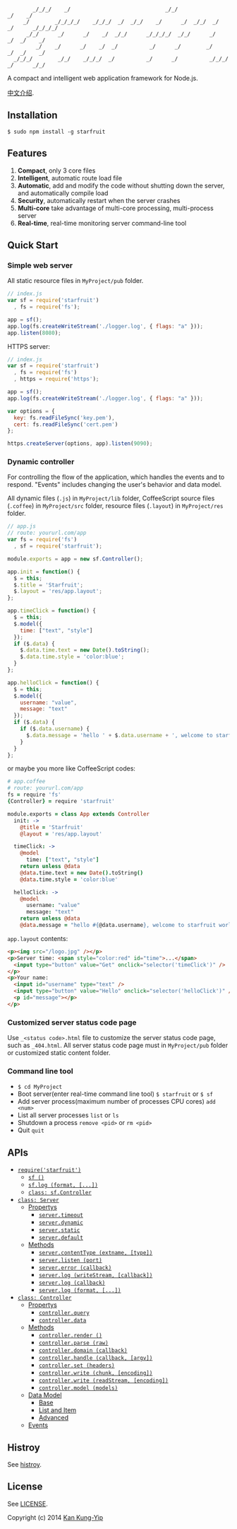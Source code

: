 ```

        _/_/_/    _/                              _/_/                      _/    _/      
     _/        _/_/_/_/    _/_/_/  _/  _/_/    _/      _/  _/_/  _/    _/      _/_/_/_/   
      _/_/      _/      _/    _/  _/_/      _/_/_/_/  _/_/      _/    _/  _/    _/        
         _/    _/      _/    _/  _/          _/      _/        _/    _/  _/    _/         
  _/_/_/        _/_/    _/_/_/  _/          _/      _/          _/_/_/  _/      _/_/      

```
A compact and intelligent web application framework for Node.js.

[中文介绍](https://github.com/kankungyip/starfruit/wiki/%E4%BB%8B%E7%BB%8D).

## Installation
```
$ sudo npm install -g starfruit
```

## Features
1. **Compact**, only 3 core files
2. **Intelligent**, automatic route load file
3. **Automatic**, add and modify the code without shutting down the server, and automatically compile load
4. **Security**, automatically restart when the server crashes
5. **Multi-core** take advantage of multi-core processing, multi-process server
6. **Real-time**, real-time monitoring server command-line tool

## Quick Start
### Simple web server
All static resource files in `MyProject/pub` folder.

```js
// index.js
var sf = require('starfruit')
  , fs = require('fs');

app = sf();
app.log(fs.createWriteStream('./logger.log', { flags: "a" }));
app.listen(8080);
```

HTTPS server:

```js
// index.js
var sf = require('starfruit')
  , fs = require('fs')
  , https = require('https');

app = sf();
app.log(fs.createWriteStream('./logger.log', { flags: "a" }));

var options = {
  key: fs.readFileSync('key.pem'),
  cert: fs.readFileSync('cert.pem')
};

https.createServer(options, app).listen(9090);
```

### Dynamic controller
For controlling the flow of the application, which handles the events and to respond. "Events" includes changing the user's behavior and data model.

All dynamic files (`.js`) in `MyProject/lib` folder, CoffeeScript source files (`.coffee`) in `MyProject/src` folder, resource files (`.layout`) in `MyProject/res` folder.

```js
// app.js
// route: yoururl.com/app
var fs = require('fs')
  , sf = require('starfruit');

module.exports = app = new sf.Controller();

app.init = function() {
  $ = this;
  $.title = 'Starfruit';
  $.layout = 'res/app.layout';
};

app.timeClick = function() {
  $ = this;
  $.model({
    time: ["text", "style"]
  });
  if ($.data) {
    $.data.time.text = new Date().toString();
    $.data.time.style = 'color:blue';
  }
};

app.helloClick = function() {
  $ = this;
  $.model({
    username: "value",
    message: "text"
  });
  if ($.data) {
    if ($.data.username) {
      $.data.message = 'hello ' + $.data.username + ', welcome to starfruit world.';
    }
  }
};
```

or maybe you more like CoffeeScript codes:

```coffee
# app.coffee
# route: yoururl.com/app
fs = require 'fs'
{Controller} = require 'starfruit'

module.exports = class App extends Controller
  init: ->
    @title = 'Starfruit'
    @layout = 'res/app.layout'

  timeClick: ->
    @model
      time: ["text", "style"]
    return unless @data
    @data.time.text = new Date().toString()
    @data.time.style = 'color:blue'

  helloClick: ->
    @model
      username: "value"
      message: "text"
    return unless @data
    @data.message = "hello #{@data.username}, welcome to starfruit world." if @data.username
```

`app.layout` contents:

```html
<p><img src="/logo.jpg" /></p>
<p>Server time: <span style="color:red" id="time">...</span>
  <input type="button" value="Get" onclick="selector('timeClick')" />
</p>
<p>Your name:
  <input id="username" type="text" />
  <input type="button" value="Hello" onclick="selector('helloClick')" />
  <p id="message"></p>
</p>
```

### Customized server status code page
Use `_<status code>.html` file to customize the server status code page, such as `_404.html`. All server status code page must in `MyProject/pub` folder or customized static content folder.

### Command line tool
* `$ cd MyProject`
* Boot server(enter real-time command line tool) `$ starfruit` or `$ sf`
* Add server process(maximum number of processes CPU cores) `add <num>`
* List all server processes `list` or `ls`
* Shutdown a process `remove <pid>` or `rm <pid>`
* Quit `quit`

## APIs
* [`require('starfruit')`](https://github.com/kankungyip/starfruit/wiki/API:-starfruit)
    - [`sf ()`](https://github.com/kankungyip/starfruit/wiki/API:-starfruit#sf)
    - [`sf.log (format, [...])`](https://github.com/kankungyip/starfruit/wiki/API:-starfruit#log_format)
    - [`class: sf.Controller`](https://github.com/kankungyip/starfruit/wiki/API:-starfruit#class_sf_controller)
* [`class: Server`](https://github.com/kankungyip/starfruit/wiki/API:-Server)
    + [Propertys](https://github.com/kankungyip/starfruit/wiki/API:-Server#propertys)
        - [`server.timeout`](https://github.com/kankungyip/starfruit/wiki/API:-Server#timeout)
        - [`server.dynamic`](https://github.com/kankungyip/starfruit/wiki/API:-Server#dynamic)
        - [`server.static`](https://github.com/kankungyip/starfruit/wiki/API:-Server#static)
        - [`server.default`](https://github.com/kankungyip/starfruit/wiki/API:-Server#default)
    + [Methods](https://github.com/kankungyip/starfruit/wiki/API:-Server#methods)
        - [`server.contentType (extname, [type])`](https://github.com/kankungyip/starfruit/wiki/API:-Server#contenttype_extname_type)
        - [`server.listen (port)`](https://github.com/kankungyip/starfruit/wiki/API:-Server#listen_port)
        - [`server.error (callback)`](https://github.com/kankungyip/starfruit/wiki/API:-Server#error_callback)
        - [`server.log (writeStream, [callback])`](https://github.com/kankungyip/starfruit/wiki/API:-Server#log_writestream_callback)
        - [`server.log (callback)`](https://github.com/kankungyip/starfruit/wiki/API:-Server#log_callback)
        - [`server.log (format, [...])`](https://github.com/kankungyip/starfruit/wiki/API:-Server#log_format)
* [`class: Controller`](https://github.com/kankungyip/starfruit/wiki/API:-Controller)
    + [Propertys](https://github.com/kankungyip/starfruit/wiki/API:-Controller#propertys)
        - [`controller.query`](https://github.com/kankungyip/starfruit/wiki/API:-Controller#query)
        - [`controller.data`](https://github.com/kankungyip/starfruit/wiki/API:-Controller#data)
    + [Methods](https://github.com/kankungyip/starfruit/wiki/API:-Controller#methods)
        - [`controller.render ()`](https://github.com/kankungyip/starfruit/wiki/API:-Controller#render)
        - [`controller.parse (raw)`](https://github.com/kankungyip/starfruit/wiki/API:-Controller#parse_raw)
        - [`controller.domain (callback)`](https://github.com/kankungyip/starfruit/wiki/API:-Controller#domain_callback)
        - [`controller.handle (callback, [argv])`](https://github.com/kankungyip/starfruit/wiki/API:-Controller#handle_callback_argv)
        - [`controller.set (headers)`](https://github.com/kankungyip/starfruit/wiki/API:-Controller#set_headers)
        - [`controller.write (chunk, [encoding])`](https://github.com/kankungyip/starfruit/wiki/API:-Controller#write_chunk_encoding)
        - [`controller.write (readStream, [encoding])`](https://github.com/kankungyip/starfruit/wiki/API:-Controller#write_readstream_encoding)
        - [`controller.model (models)`](https://github.com/kankungyip/starfruit/wiki/API:-Controller#model_models)
    + [Data Model](https://github.com/kankungyip/starfruit/wiki/API:-Controller#datamodel)
        - [Base](https://github.com/kankungyip/starfruit/wiki/API:-Controller#base)
        - [List and Item](https://github.com/kankungyip/starfruit/wiki/API:-Controller#listitem)
        - [Advanced](https://github.com/kankungyip/starfruit/wiki/API:-Controller#advanced)
    + [Events](https://github.com/kankungyip/starfruit/wiki/API:-Controller#events)

## Histroy
See [histroy](https://github.com/kankungyip/starfruit/wiki/History).

## License
See [LICENSE](https://github.com/kankungyip/starfruit/blob/master/LICENSE).

Copyright (c) 2014 [Kan Kung-Yip](mailto:kan@kungyip.com)
